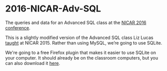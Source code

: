 # 2016-NICAR-Adv-SQL
The queries and data for an Advanced SQL class at the [NICAR 2016 conference](ire.org/conferences/nicar2016/).


This is a slightly modified version of the Advanced SQL class Liz Lucas [taught](https://github.com/eklucas/NICAR-Adv-SQL) at NICAR 2015. 
Rather than using MySQL, we’re going to use SQLite.

We're going to a free Firefox plugin that makes it easier to use SQLite on your computer. It should already be on the classroom computers, but you can also download it [here](https://addons.mozilla.org/en-US/firefox/addon/sqlite-manager/).

